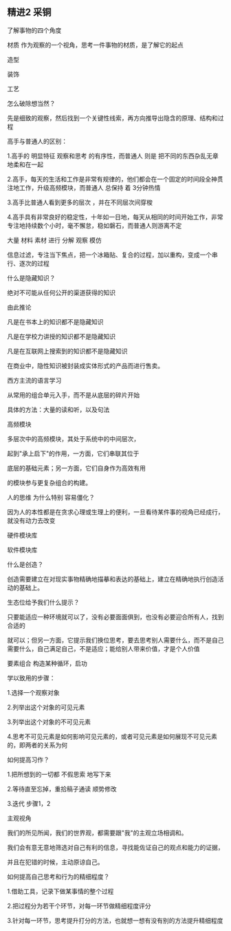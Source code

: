 ## 精进2 采铜

了解事物的四个角度

材质 作为观察的一个视角，思考一件事物的材质，是了解它的起点

造型

装饰

工艺

 

怎么破除想当然？

先是细致的观察，然后找到一个关键性线索，再方向推导出隐含的原理、结构和过程

 

高手与普通人的区别：

1.高手的 明显特征 观察和思考 的有序性，而普通人 则是 把不同的东西杂乱无章 地柔和在一起

2.高手，每天的生活和工作是非常有规律的，他们都会在一个固定的时间段全神贯注地工作，升级高频模块，而普通人 总保持 着 3分钟热情

3.高手比普通人看到更多的层次 ，并在不同层次间穿梭

4.高手具有非常良好的稳定性，十年如一日地，每天从相同的时间开始工作，非常专注地持续数个小时，毫不懈怠，稳如磐石，而普通人则游离不定

 

大量 材料 素材 进行 分解 观察 模仿

信息过滤，专注当下焦点，把一个冰箱贴、复合的过程，加以重构，变成一个串行、逐次的过程

 

什么是隐藏知识？

绝对不可能从任何公开的渠道获得的知识

由此推论

凡是在书本上的知识都不是隐藏知识

凡是在学校力讲授的知识都不是隐藏知识

凡是在互联网上搜索到的知识都不是隐藏知识

在商业中，隐性知识被封装成实体形式的产品而进行售卖。

 

西方主流的语言学习

从常用的组合单元入手，而不是从底层的碎片开始

具体的方法：大量的读和听，以及句法

 

高频模块

多层次中的高频模块，其处于系统中的中间层次，

起到"承上启下"的作用，一方面，它们串联其位于

底层的基础元素；另一方面，它们自身作为高效有用

的模块参与更复杂组合的构建。

 

人的思维 为什么特别 容易僵化？

因为人的本性都是在贪求心理或生理上的便利，一旦看待某件事的视角已经成行，就没有动力去改变

 

硬件模块库

软件模块库

 

什么是创造？

创造需要建立在对现实事物精确地描摹和表达的基础上，建立在精确地执行创造活动的基础上。

 

生态位给予我们什么提示？

只要能适应一种环境就可以了，没有必要面面俱到，也没有必要迎合所有人，找到合适的

就可以；但另一方面，它提示我们换位思考，要去思考别人需要什么，而不是自己需要什么，自己满足自己，不是适应；能给别人带来价值，才是个人价值

 

要素组合 构造某种循环，启功

 

学以致用的步骤：

1.选择一个观察对象

2.列举出这个对象的可见元素

3.列举出这个对象的不可见元素

4.思考不可见元素是如何影响可见元素的，或者可见元素是如何展现不可见元素的，即两者的关系为何

 

如何提高习作？

1.把所想到的一切都 不假思索 地写下来

2.等待直至忘掉，重拾稿子通读 顺势修改

3.迭代 步骤1，2

 

主观视角

我们的所见所闻，我们的世界观，都需要跟"我"的主观立场相调和。

我们会有意无意地筛选对自己有利的信息，寻找能佐证自己的观点和能力的证据，

并且在犯错的时候，主动原谅自己。

 

如何提高自己思考和行为的精细程度？

1.借助工具，记录下做某事情的整个过程

2.把过程分为若干个环节，对每一环节做精细程度评分

3.针对每一环节，思考提升打分的方法，也就想一想有没有别的方法提升精细程度

 

 

 

 

 

 

 